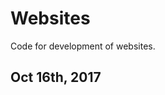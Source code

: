 # Websites
Code for development of websites.

Oct 16th, 2017
--------------------------------------------------------
